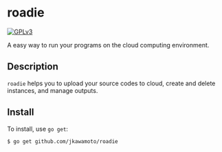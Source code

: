 # roadie
[![GPLv3](https://img.shields.io/badge/license-GPLv3-blue.svg)](https://www.gnu.org/copyleft/gpl.html)

A easy way to run your programs on the cloud computing environment.

## Description
`roadie` helps you to upload your source codes to cloud, create and delete instances,
and manage outputs.


## Install

To install, use `go get`:

```bash
$ go get github.com/jkawamoto/roadie
```
